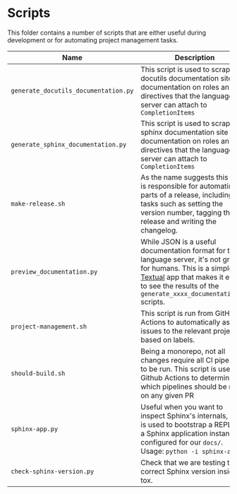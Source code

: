 # Scripts

This folder contains a number of scripts that are either useful during
development or for automating project management tasks.

| Name | Description |
|-|-|
| `generate_docutils_documentation.py` | This script is used to scrape the docutils documentation site for documentation on roles and directives that the language server can attach to `CompletionItems` |
| `generate_sphinx_documentation.py` | This script is used to scrape the sphinx documentation site for documentation on roles and directives that the language server can attach to `CompletionItems` |
| `make-release.sh` | As the name suggests this script is responsible for automating parts of a release, including tasks such as setting the version number, tagging the release and writing the changelog. |
| `preview_documentation.py` | While JSON is a useful documentation format for the language server, it's not great for humans. This is a simple [Textual]() app that makes it easy to see the results of the `generate_xxxx_documentation.py` scripts. |
| `project-management.sh` | This script is run from GitHub Actions to automatically assign issues to the relevant projects based on labels. |
| `should-build.sh` | Being a monorepo, not all changes require all CI pipelines to be run. This script is used by Github Actions to determine which pipelines should be run on any given PR |
| `sphinx-app.py` | Useful when you want to inspect Sphinx's internals, this is used to bootstrap a REPL with a Sphinx application instance configured for our `docs/`. <br /> Usage: `python -i sphinx-app.py` |
| `check-sphinx-version.py` | Check that we are testing the correct Sphinx version inside tox. |
